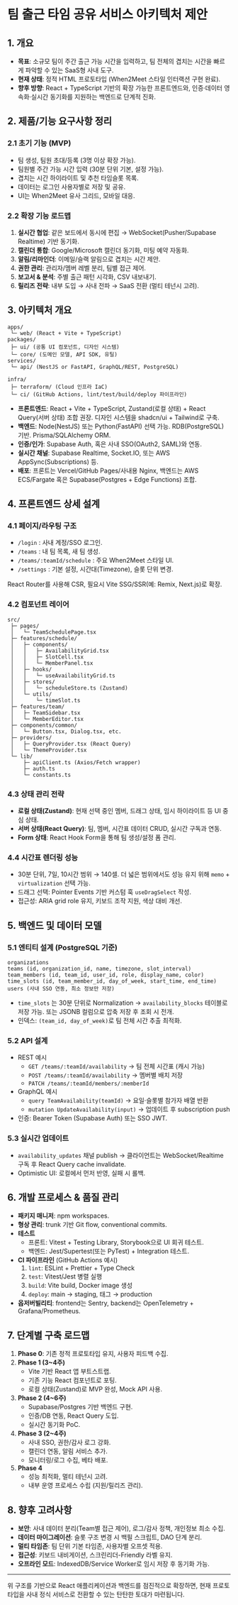 # 팀 출근 타임 공유 서비스 아키텍처 제안

## 1. 개요
- **목표**: 소규모 팀이 주간 출근 가능 시간을 입력하고, 팀 전체의 겹치는 시간을 빠르게 파악할 수 있는 SaaS형 사내 도구.
- **현재 상태**: 정적 HTML 프로토타입 (When2Meet 스타일 인터랙션 구현 완료).
- **향후 방향**: React + TypeScript 기반의 확장 가능한 프론트엔드와, 인증·데이터 영속화·실시간 동기화를 지원하는 백엔드로 단계적 진화.

## 2. 제품/기능 요구사항 정리
### 2.1 초기 기능 (MVP)
- 팀 생성, 팀원 초대/등록 (3명 이상 확장 가능).
- 팀원별 주간 가능 시간 입력 (30분 단위 기본, 설정 가능).
- 겹치는 시간 하이라이트 및 추천 타임슬롯 목록.
- 데이터는 로그인 사용자별로 저장 및 공유.
- UI는 When2Meet 유사 그리드, 모바일 대응.

### 2.2 확장 기능 로드맵
1. **실시간 협업**: 같은 보드에서 동시에 편집 → WebSocket(Pusher/Supabase Realtime) 기반 동기화.
2. **캘린더 통합**: Google/Microsoft 캘린더 동기화, 미팅 예약 자동화.
3. **알림/리마인더**: 이메일/슬랙 알림으로 겹치는 시간 제안.
4. **권한 관리**: 관리자/멤버 레벨 분리, 팀별 접근 제어.
5. **보고서 & 분석**: 주별 출근 패턴 시각화, CSV 내보내기.
6. **릴리즈 전략**: 내부 도입 → 사내 전파 → SaaS 전환 (멀티 테넌시 고려).

## 3. 아키텍처 개요
```
apps/
 └─ web/ (React + Vite + TypeScript)
packages/
 ├─ ui/ (공통 UI 컴포넌트, 디자인 시스템)
 └─ core/ (도메인 모델, API SDK, 유틸)
services/
 └─ api/ (NestJS or FastAPI, GraphQL/REST, PostgreSQL)

infra/
 ├─ terraform/ (Cloud 인프라 IaC)
 └─ ci/ (GitHub Actions, lint/test/build/deploy 파이프라인)
```

- **프론트엔드**: React + Vite + TypeScript, Zustand(로컬 상태) + React Query(서버 상태) 조합 권장. 디자인 시스템을 shadcn/ui + Tailwind로 구축.
- **백엔드**: Node(NestJS) 또는 Python(FastAPI) 선택 가능. RDB(PostgreSQL) 기반. Prisma/SQLAlchemy ORM.
- **인증/인가**: Supabase Auth, 혹은 사내 SSO(OAuth2, SAML)와 연동.
- **실시간 채널**: Supabase Realtime, Socket.IO, 또는 AWS AppSync(Subscriptions) 등.
- **배포**: 프론트는 Vercel/GitHub Pages/사내용 Nginx, 백엔드는 AWS ECS/Fargate 혹은 Supabase(Postgres + Edge Functions) 조합.

## 4. 프론트엔드 상세 설계
### 4.1 페이지/라우팅 구조
- `/login` : 사내 계정/SSO 로그인.
- `/teams` : 내 팀 목록, 새 팀 생성.
- `/teams/:teamId/schedule` : 주요 When2Meet 스타일 UI.
- `/settings` : 기본 설정, 시간대(Timezone), 슬롯 단위 변경.

React Router를 사용해 CSR, 필요시 Vite SSG/SSR(예: Remix, Next.js)로 확장.

### 4.2 컴포넌트 레이어
```
src/
 ├─ pages/
 │   └─ TeamSchedulePage.tsx
 ├─ features/schedule/
 │   ├─ components/
 │   │   ├─ AvailabilityGrid.tsx
 │   │   ├─ SlotCell.tsx
 │   │   └─ MemberPanel.tsx
 │   ├─ hooks/
 │   │   └─ useAvailabilityGrid.ts
 │   ├─ stores/
 │   │   └─ scheduleStore.ts (Zustand)
 │   └─ utils/
 │       └─ timeSlot.ts
 ├─ features/team/
 │   ├─ TeamSidebar.tsx
 │   └─ MemberEditor.tsx
 ├─ components/common/
 │   └─ Button.tsx, Dialog.tsx, etc.
 ├─ providers/
 │   ├─ QueryProvider.tsx (React Query)
 │   └─ ThemeProvider.tsx
 └─ lib/
     ├─ apiClient.ts (Axios/Fetch wrapper)
     ├─ auth.ts
     └─ constants.ts
```

### 4.3 상태 관리 전략
- **로컬 상태(Zustand)**: 현재 선택 중인 멤버, 드래그 상태, 임시 하이라이트 등 UI 중심 상태.
- **서버 상태(React Query)**: 팀, 멤버, 시간표 데이터 CRUD, 실시간 구독과 연동.
- **Form 상태**: React Hook Form을 통해 팀 생성/설정 폼 관리.

### 4.4 시간표 렌더링 성능
- 30분 단위, 7일, 10시간 범위 → 140셀. 더 넓은 범위에서도 성능 유지 위해 `memo` + `virtualization` 선택 가능.
- 드래그 선택: Pointer Events 기반 커스텀 훅 `useDragSelect` 작성.
- 접근성: ARIA grid role 유지, 키보드 조작 지원, 색상 대비 개선.

## 5. 백엔드 및 데이터 모델
### 5.1 엔티티 설계 (PostgreSQL 기준)
```
organizations
teams (id, organization_id, name, timezone, slot_interval)
team_members (id, team_id, user_id, role, display_name, color)
time_slots (id, team_member_id, day_of_week, start_time, end_time)
users (사내 SSO 연동, 최소 정보만 저장)
```
- `time_slots` 는 30분 단위로 Normalization → `availability_blocks` 테이블로 저장 가능. 또는 JSONB 컬럼으로 압축 저장 후 조회 시 전개.
- 인덱스: `(team_id, day_of_week)`로 팀 전체 시간 추출 최적화.

### 5.2 API 설계
- REST 예시
  - `GET /teams/:teamId/availability` → 팀 전체 시간표 (캐시 가능)
  - `POST /teams/:teamId/availability` → 멤버별 배치 저장
  - `PATCH /teams/:teamId/members/:memberId`
- GraphQL 예시
  - `query TeamAvailability(teamId)` → 요일·슬롯별 참가자 배열 반환
  - `mutation UpdateAvailability(input)` → 업데이트 후 subscription push
- 인증: Bearer Token (Supabase Auth) 또는 SSO JWT.

### 5.3 실시간 업데이트
- `availability_updates` 채널 publish → 클라이언트는 WebSocket/Realtime 구독 후 React Query cache invalidate.
- Optimistic UI: 로컬에서 먼저 반영, 실패 시 롤백.

## 6. 개발 프로세스 & 품질 관리
- **패키지 매니저**: npm workspaces.
- **형상 관리**: trunk 기반 Git flow, conventional commits.
- **테스트**
  - 프론트: Vitest + Testing Library, Storybook으로 UI 회귀 테스트.
  - 백엔드: Jest/Supertest(또는 PyTest) + Integration 테스트.
- **CI 파이프라인** (GitHub Actions 예시)
  1. `lint`: ESLint + Prettier + Type Check
  2. `test`: Vitest/Jest 병렬 실행
  3. `build`: Vite build, Docker image 생성
  4. `deploy`: main → staging, 태그 → production
- **옵저버빌리티**: frontend는 Sentry, backend는 OpenTelemetry + Grafana/Prometheus.

## 7. 단계별 구축 로드맵
1. **Phase 0**: 기존 정적 프로토타입 유지, 사용자 피드백 수집.
2. **Phase 1 (3~4주)**
   - Vite 기반 React 앱 부트스트랩.
   - 기존 기능 React 컴포넌트로 포팅.
   - 로컬 상태(Zustand)로 MVP 완성, Mock API 사용.
3. **Phase 2 (4~6주)**
   - Supabase/Postgres 기반 백엔드 구현.
   - 인증/DB 연동, React Query 도입.
   - 실시간 동기화 PoC.
4. **Phase 3 (2~4주)**
   - 사내 SSO, 권한/감사 로그 강화.
   - 캘린더 연동, 알림 서비스 추가.
   - 모니터링/로그 수집, 베타 배포.
5. **Phase 4**
   - 성능 최적화, 멀티 테넌시 고려.
   - 내부 운영 프로세스 수립 (지원/릴리즈 관리).

## 8. 향후 고려사항
- **보안**: 사내 데이터 분리(Team별 접근 제어), 로그/감사 정책, 개인정보 최소 수집.
- **데이터 마이그레이션**: 슬롯 구조 변경 시 백필 스크립트, DAO 단계 분리.
- **멀티 타임존**: 팀 단위 기본 타임존, 사용자별 오프셋 적용.
- **접근성**: 키보드 내비게이션, 스크린리더-Friendly 라벨 유지.
- **오프라인 모드**: IndexedDB/Service Worker로 임시 저장 후 동기화 가능.

---

위 구조를 기반으로 React 애플리케이션과 백엔드를 점진적으로 확장하면, 현재 프로토타입을 사내 정식 서비스로 전환할 수 있는 탄탄한 토대가 마련됩니다.
